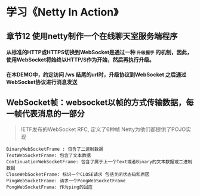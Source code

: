 # 学习《Netty In Action》

## 章节12 使用netty制作一个在线聊天室服务端程序

#### 从标准的HTTP或HTTPS切换到WebSocket是通过一种 `升级握手` 的机制，因此，使用WebSocket将始终以HTTP/S作为开始，然后再执行升级。

#### 在本DEMO中，约定访问 /ws 结尾的url时，升级协议到WebSocket 之后通过WebSocket协议进行消息发送


## WebSocket帧：websocket以帧的方式传输数据，每一帧代表消息的一部分 

> IETF发布的WebSocket RFC, 定义了6种帧 Netty为他们都提供了POJO实现

```
BinaryWebSocketFrame : 包含了二进制数据
TextWebSocketFrame: 包含了文本数据
ContinuationWebSocketFrame: 包含了属于上一个Text或者Binary的文本数据或二进制数据
CloseWebSocketFrame: 标识一个CLOSE请求 包括关闭状态码和原因
PingWebSocketFrame: 请求一个PongWebSocketFrame
PongWebSocketFrama: 作为ping的回应
```


